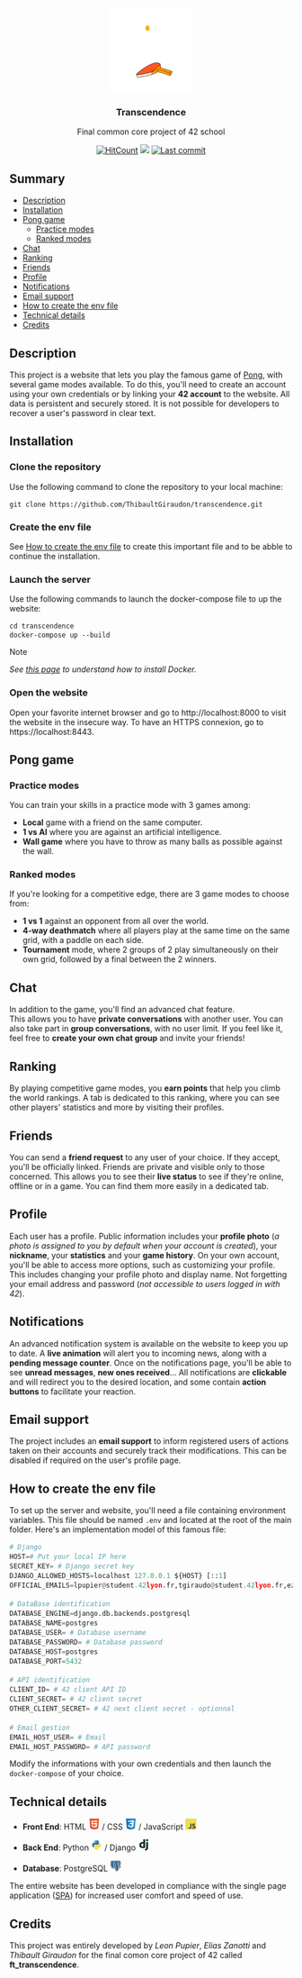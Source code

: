 <div align="center">
  <a href="https://github.com/ThibaultGiraudon/transcendence">
    <img src="django/static/main/img/loading.gif" alt="Logo" width="150" height="150">
  </a>
  <h3 align="center">Transcendence</h3>
  
  Final common core project of 42 school
  
  [![HitCount](https://img.shields.io/endpoint?url=https%3A%2F%2Fhits.dwyl.com%2FThib1708%2Ftranscendence.json%3Fcolor%3Dgreen)](https://github.com/ThibaultGiraudon/transcendence/)
  ![](https://sloc.xyz/github/ThibaultGiraudon/transcendence)
  [![Last commit](https://img.shields.io/github/last-commit/ThibaultGiraudon/transcendence.svg)](https://github.com/ThibaultGiraudon/transcendence/)
</div>

## Summary

- [Description](#description)
- [Installation](#installation)
- [Pong game](#pong-game)
	- [Practice modes](#practice-modes)
 	- [Ranked modes](#ranked-modes)
- [Chat](#chat)
- [Ranking](#ranking)
- [Friends](#friends)
- [Profile](#profile)
- [Notifications](#notifications)
- [Email support](#email-support)
- [How to create the env file](#how-to-create-the-env-file)
- [Technical details](#technical-details)
- [Credits](#credits)


## Description

This project is a website that lets you play the famous game of [Pong](https://en.wikipedia.org/wiki/Pong), with several game modes available.
To do this, you'll need to create an account using your own credentials or by linking your **42 account** to the website.
All data is persistent and securely stored. It is not possible for developers to recover a user's password in clear text.


## Installation

### Clone the repository
Use the following command to clone the repository to your local machine:
```shell
git clone https://github.com/ThibaultGiraudon/transcendence.git
```

### Create the env file
See [How to create the env file](#how-to-create-the-env-file) to create this important file and to be abble to continue the installation.

### Launch the server
Use the following commands to launch the docker-compose file to up the website:
```shell
cd transcendence
docker-compose up --build
```

> [!NOTE]
> *See [this page](https://docs.docker.com/desktop/) to understand how to install Docker.*

### Open the website
Open your favorite internet browser and go to http://localhost:8000 to visit the website in the insecure way. To have an HTTPS connexion, go to https://localhost:8443.


## Pong game

### Practice modes

You can train your skills in a practice mode with 3 games among:

- **Local** game with a friend on the same computer.
- **1 vs AI** where you are against an artificial intelligence.
- **Wall game** where you have to throw as many balls as possible against the wall.

### Ranked modes

If you're looking for a competitive edge, there are 3 game modes to choose from:

- **1 vs 1** against an opponent from all over the world.
- **4-way deathmatch** where all players play at the same time on the same grid, with a paddle on each side.
- **Tournament** mode, where 2 groups of 2 play simultaneously on their own grid, followed by a final between the 2 winners.


## Chat

In addition to the game, you'll find an advanced chat feature.
</br>
This allows you to have **private conversations** with another user. You can also take part in **group conversations**, with no user limit. If you feel like it, feel free to **create your own chat group** and invite your friends!


## Ranking

By playing competitive game modes, you **earn points** that help you climb the world rankings. A tab is dedicated to this ranking, where you can see other players' statistics and more by visiting their profiles.


## Friends

You can send a **friend request** to any user of your choice. If they accept, you'll be officially linked. Friends are private and visible only to those concerned. This allows you to see their **live status** to see if they're online, offline or in a game. You can find them more easily in a dedicated tab.


## Profile

Each user has a profile. Public information includes your **profile photo** (*a photo is assigned to you by default when your account is created*), your **nickname**, your **statistics** and your **game history**. On your own account, you'll be able to access more options, such as customizing your profile. This includes changing your profile photo and display name. Not forgetting your email address and password (*not accessible to users logged in with 42*).


## Notifications

An advanced notification system is available on the website to keep you up to date. A **live animation** will alert you to incoming news, along with a **pending message counter**. Once on the notifications page, you'll be able to see **unread messages**, **new ones received**... All notifications are **clickable** and will redirect you to the desired location, and some contain **action buttons** to facilitate your reaction.


## Email support

The project includes an **email support** to inform registered users of actions taken on their accounts and securely track their modifications. This can be disabled if required on the user's profile page.


## How to create the env file

To set up the server and website, you'll need a file containing environment variables. This file should be named `.env` and located at the root of the main folder. Here's an implementation model of this famous file:

```python
# Django
HOST=# Put your local IP here
SECRET_KEY= # Django secret key
DJANGO_ALLOWED_HOSTS=localhost 127.0.0.1 ${HOST} [::1]
OFFICIAL_EMAILS=lpupier@student.42lyon.fr,tgiraudo@student.42lyon.fr,ezanotti@student.42lyon.fr

# DataBase identification
DATABASE_ENGINE=django.db.backends.postgresql
DATABASE_NAME=postgres
DATABASE_USER= # Database username
DATABASE_PASSWORD= # Database password
DATABASE_HOST=postgres
DATABASE_PORT=5432

# API identification
CLIENT_ID= # 42 client API ID
CLIENT_SECRET= # 42 client secret
OTHER_CLIENT_SECRET= # 42 next client secret - optionnal

# Email gestion
EMAIL_HOST_USER= # Email
EMAIL_HOST_PASSWORD= # API password
```

Modify the informations with your own credentials and then launch the `docker-compose` of your choice.


## Technical details

- **Front End**: HTML <img height=20 src="https://github.com/devicons/devicon/blob/master/icons/html5/html5-original.svg"> / CSS <img height=20 src="https://github.com/devicons/devicon/blob/master/icons/css3/css3-original.svg"> / JavaScript <img height=20 src="https://github.com/devicons/devicon/blob/master/icons/javascript/javascript-original.svg">

- **Back End**: Python <img height=20 src="https://github.com/devicons/devicon/blob/master/icons/python/python-original.svg"> / Django <img height=20 src="https://github.com/devicons/devicon/blob/master/icons/django/django-plain.svg">

- **Database**: PostgreSQL <img height=20 src="https://github.com/devicons/devicon/blob/master/icons/postgresql/postgresql-original.svg">


The entire website has been developed in compliance with the single page application ([SPA](https://en.wikipedia.org/wiki/Single-page_application)) for increased user comfort and speed of use.


## Credits

This project was entirely developed by *Leon Pupier*, *Elias Zanotti* and *Thibault Giraudon* for the final comon core project of 42 called **ft_transcendence**.
